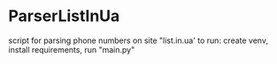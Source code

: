 # ParserListInUa
script for parsing phone numbers on site "list.in.ua'
to run: create venv, install requirements, run "main.py"

